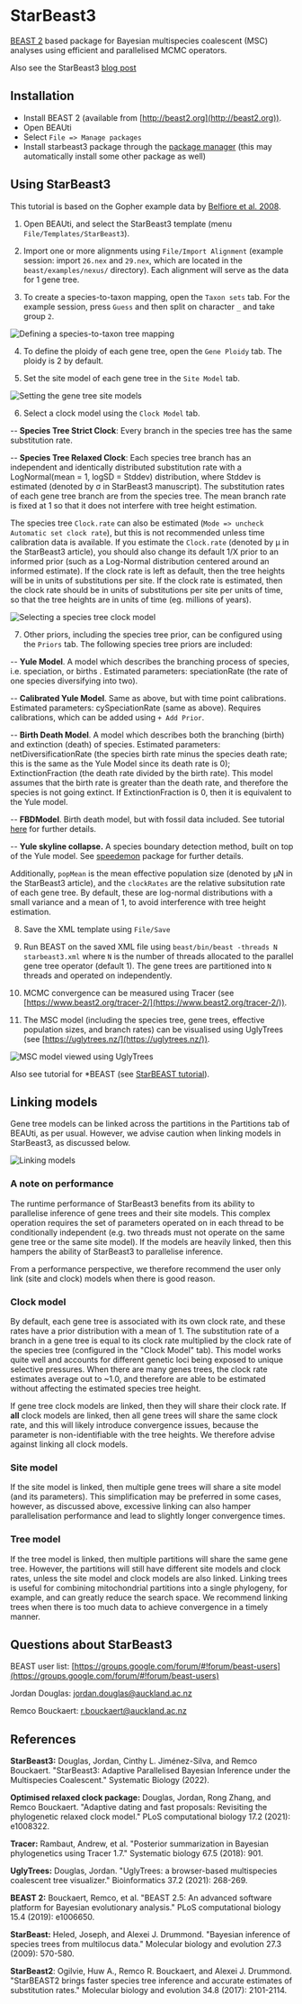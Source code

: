 
# StarBeast3

[BEAST 2](http://beast2.org) based package for Bayesian multispecies coalescent (MSC) analyses using efficient and parallelised MCMC operators.


Also see the StarBeast3  [blog post](https://www.beast2.org/2022/03/31/starbeast3.html)


## Installation

* Install BEAST 2 (available from [http://beast2.org](http://beast2.org)).
* Open BEAUti
* Select `File => Manage packages`
* Install starbeast3 package through the [package manager](http://www.beast2.org/managing-packages/) (this may automatically install some other package as well)



## Using StarBeast3


This tutorial is based on the Gopher example data by [Belfiore et al. 2008](https://doi.org/10.1080/10635150802044011).


1. Open BEAUti, and select the StarBeast3 template  (menu `File/Templates/StarBeast3`).

2. Import one or more alignments using `File/Import Alignment` (example session: import `26.nex` and `29.nex`, which are located in the `beast/examples/nexus/` directory). Each alignment will serve as the data for 1 gene tree.

3. To create a species-to-taxon mapping, open the `Taxon sets` tab. For the example session, press `Guess` and then split on character `_` and take group `2`.

![Defining a species-to-taxon tree mapping](tutorial/Fig1.png)

4. To define the ploidy of each gene tree, open the `Gene Ploidy` tab. The ploidy is 2 by default.

5. Set the site model of each gene tree in the `Site Model` tab. 

![Setting the gene tree site models](tutorial/Fig2.png)

6. Select a clock model using the `Clock Model` tab. 

--  **Species Tree Strict Clock**: Every branch in the species tree has the same substitution rate. 


--  **Species Tree Relaxed Clock**: Each species tree branch has an independent and identically distributed substitution rate with a LogNormal(mean = 1, logSD = Stddev) distribution, where Stddev is estimated (denoted by &sigma; in StarBeast3 manuscript). The substitution rates of each gene tree branch are from the species tree. The mean branch rate is fixed at 1 so that it does not interfere with tree height estimation.


The species tree `Clock.rate` can also be estimated (`Mode => uncheck Automatic set clock rate`), but this is not recommended unless time calibration data is available. If you estimate the `Clock.rate` (denoted by &mu; in the StarBeast3 article), you should also change its default 1/X prior to an informed prior (such as a Log-Normal distribution centered around an informed estimate). If the clock rate is left as default, then the tree heights will be in units of substitutions per site. If the clock rate is estimated, then the clock rate should be in units of substitutions per site per units of time, so that the tree heights are in units of time (eg. millions of years). 



![Selecting a species tree clock model](tutorial/Fig3.png)

7. Other priors, including the species tree prior, can be configured using the `Priors` tab. The following species tree priors are included:


-- **Yule Model**. A model which describes the branching process of species, i.e.  speciation, or births . Estimated parameters: speciationRate (the rate of one species diversifying into two).


-- **Calibrated Yule Model**. Same as above, but with time point calibrations. Estimated parameters: cySpeciationRate (same as above). Requires calibrations, which can be added using `+ Add Prior`.


-- **Birth Death Model**. A model which describes both the branching (birth) and extinction (death) of species. Estimated parameters: netDiversificationRate (the species birth rate minus the species death rate; this is the same as the Yule Model since its death rate is 0); ExtinctionFraction (the death rate divided by the birth rate). 
This model assumes that the birth rate is greater than the death rate, and therefore the species is not going extinct. If ExtinctionFraction is 0, then it is equivalent to the Yule model.


-- **FBDModel**. Birth death model, but with fossil data included. See tutorial [here](https://www.beast2.org/divergence-dating-with-sampled-ancestors-fbd-model/) for further details.


-- **Yule skyline collapse.** A species boundary detection method, built on top of the Yule model. See [speedemon](https://github.com/rbouckaert/speedemon) package for further details.


Additionally, `popMean` is the mean effective population size (denoted by &mu;N in the StarBeast3 article), and the `clockRates` are the relative subsitution rate of each gene tree. By default, these are log-normal distributions with a small variance and a mean of 1, to avoid interference with tree height estimation. 

8. Save the XML template using `File/Save`

9. Run BEAST on the saved XML file using
        ```beast/bin/beast -threads N starbeast3.xml```
where `N` is the number of threads allocated to the parallel gene tree operator (default 1). The gene trees are partitioned into `N` threads and operated on independently.

10. MCMC convergence can be measured using Tracer (see [https://www.beast2.org/tracer-2/](https://www.beast2.org/tracer-2/)).


11. The MSC model (including the species tree, gene trees, effective population sizes, and branch rates) can be visualised using UglyTrees (see [https://uglytrees.nz/](https://uglytrees.nz/)).


![MSC model viewed using UglyTrees](tutorial/Fig4.png)


Also see tutorial for *BEAST (see [StarBEAST tutorial](https://taming-the-beast.org/tutorials/StarBeast-Tutorial/)).


## Linking models

Gene tree models can be linked across the partitions in the Partitions tab of BEAUti, as per usual. However, we advise caution when linking models in StarBeast3, as discussed below.

![Linking models](tutorial/Fig5.png)


### A note on performance

The runtime performance of StarBeast3 benefits from its ability to parallelise inference of gene trees and their site models. This complex operation requires the set of parameters operated on in each thread to be conditionally independent (e.g. two threads must not operate on the same gene tree or the same site model). If the models are heavily linked, then this hampers the ability of StarBeast3 to parallelise inference.  

From a performance perspective, we therefore recommend the user only link (site and clock) models when there is good reason.  

### Clock model
By default, each gene tree is associated with its own clock rate, and these rates have a prior distribution with a mean of 1. The substitution rate of a branch in a gene tree is equal to its clock rate multiplied by the clock rate of the species tree (configured in the "Clock Model" tab). This model works quite well and accounts for different genetic loci being exposed to unique selective pressures. When there are many genes trees, the clock rate estimates average out to ~1.0, and therefore are able to be estimated without affecting the estimated species tree height. 

If gene tree clock models are linked, then they will share their clock rate. If **all** clock models are linked, then all gene trees will share the same clock rate, and this will likely introduce convergence issues, because the parameter is non-identifiable with the tree heights. We therefore advise against linking all clock models. 



### Site model

If the site model is linked, then multiple gene trees will share a site model (and its parameters). This simplification may be preferred in some cases, however, as discussed above, excessive linking can also hamper parallelisation performance and lead to slightly longer convergence times.


### Tree model

If the tree model is linked, then multiple partitions will share the same gene tree. However, the partitions will still have different site models and clock rates, unless the site model and clock models are also linked. Linking trees is useful for combining mitochondrial partitions into a single phylogeny, for example, and can greatly reduce the search space. We recommend linking trees when there is too much data to achieve convergence in a timely manner.


## Questions about StarBeast3



BEAST user list: [https://groups.google.com/forum/#!forum/beast-users](https://groups.google.com/forum/#!forum/beast-users)

Jordan Douglas: [jordan.douglas@auckland.ac.nz](jordan.douglas@auckland.ac.nz)

Remco Bouckaert: [r.bouckaert@auckland.ac.nz](r.bouckaert@auckland.ac.nz)



## References

**StarBeast3:** Douglas, Jordan, Cinthy L. Jiménez-Silva, and Remco Bouckaert. "StarBeast3: Adaptive Parallelised Bayesian Inference under the Multispecies Coalescent." Systematic Biology (2022).

**Optimised relaxed clock package:** Douglas, Jordan, Rong Zhang, and Remco Bouckaert. "Adaptive dating and fast proposals: Revisiting the phylogenetic relaxed clock model." PLoS computational biology 17.2 (2021): e1008322.

**Tracer:** Rambaut, Andrew, et al. "Posterior summarization in Bayesian phylogenetics using Tracer 1.7." Systematic biology 67.5 (2018): 901.

**UglyTrees:** Douglas, Jordan. "UglyTrees: a browser-based multispecies coalescent tree visualizer." Bioinformatics 37.2 (2021): 268-269.

**BEAST 2:** Bouckaert, Remco, et al. "BEAST 2.5: An advanced software platform for Bayesian evolutionary analysis." PLoS computational biology 15.4 (2019): e1006650.

**StarBeast:** Heled, Joseph, and Alexei J. Drummond. "Bayesian inference of species trees from multilocus data." Molecular biology and evolution 27.3 (2009): 570-580.

**StarBeast2**: Ogilvie, Huw A., Remco R. Bouckaert, and Alexei J. Drummond. "StarBEAST2 brings faster species tree inference and accurate estimates of substitution rates." Molecular biology and evolution 34.8 (2017): 2101-2114.

